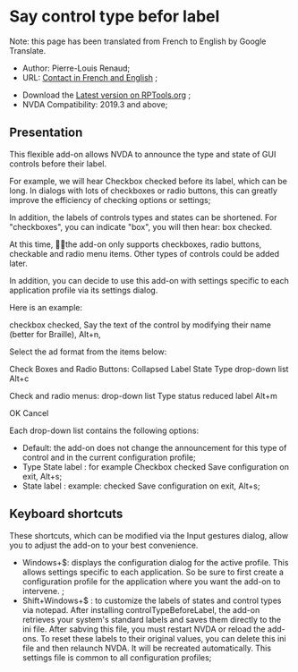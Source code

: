 # Say control type befor label

Note: this page has been translated from French to English by Google Translate.

* Author: Pierre-Louis Renaud;
* URL: [Contact in French and English](https://www.rptools.org/NVDA-Thunderbird/toContact.html) ;
<!-- * Download the [stable version][1] ; -->
* Download the [Latest version on RPTools.org](https://www.rptools.org/?p=9200) ;
* NVDA Compatibility: 2019.3 and above;
<!-- * [Source code on GitHub][2] ; --> 

## Presentation
This flexible add-on allows NVDA to announce the type and state of GUI controls before their label.

For example, we will hear Checkbox checked before its label, which can be long.
In dialogs with lots of checkboxes or radio buttons, this can greatly improve the efficiency of checking options or settings;

In addition, the labels of controls types and states can be shortened. For "checkboxes", you can indicate "box", you will then hear: box checked.

At this time, the add-on only supports checkboxes, radio buttons, checkable and radio menu items.
Other types of controls  could be added later.

In addition, you can decide to use this add-on with settings specific to each application profile via its settings dialog.

Here is an example:

checkbox checked, Say the text of the control by modifying their name (better for Braille), Alt+n,

Select the ad format from the items below:

Check Boxes and Radio Buttons: Collapsed Label State Type drop-down list Alt+c

Check and radio menus: drop-down list Type status reduced label Alt+m

OK Cancel

Each drop-down list contains the following options:

* Default: the add-on does not change  the announcement for this type of control and in the current configuration profile;
* Type State label : for example Checkbox checked Save configuration on exit, Alt+s;
* State label : example: checked Save configuration on exit, Alt+s;

## Keyboard shortcuts

These shortcuts, which can be modified via the Input gestures dialog, allow you to adjust the add-on to your best convenience.

* Windows+$: displays the configuration dialog for the active profile.
  This allows settings specific to each application. So be sure to first create a configuration profile for the application where you want the add-on to intervene. ;
* Shift+Windows+$ : to customize the labels of states and control  types via notepad.
  After installing controlTypeBeforeLabel, the add-on retrieves your system's standard labels and saves them directly to the ini file.
  After sabving this file, you must restart NVDA or reload the add-ons.
  To reset these labels to their original values, you can delete this ini file and then relaunch NVDA. It will be recreated automatically.
  This settings file is common to all configuration profiles;

<!-- links section -->

[1]: https://github.com/RPTools-org/controlTypeBeforeLabel/releases/download/v2023.07.27/controlTypeBeforeLabel-2023.07.27.nvda-addon

[2]: https://github.com/RPTools-org/controlTypeBeforeLabel/
